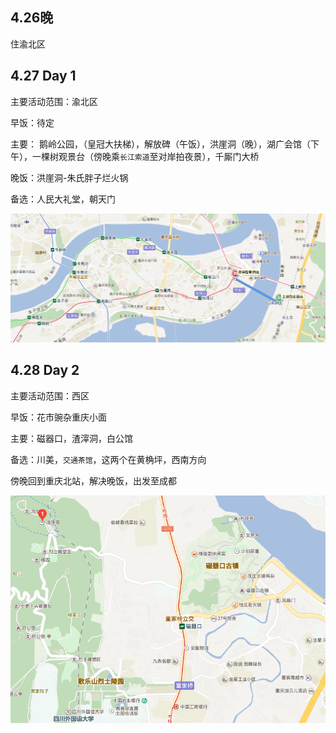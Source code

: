 
## 4.26晚

住渝北区

## 4.27 Day 1

主要活动范围：渝北区

早饭：待定

主要： 鹅岭公园，（皇冠大扶梯），解放碑（午饭），洪崖洞（晚），湖广会馆（下午），一棵树观景台（傍晚乘`长江索道`至对岸拍夜景），千厮门大桥

晚饭：洪崖洞-朱氏胖子烂火锅

备选：人民大礼堂，朝天门


![avatar](https://github.com/gagalincheng/travel/blob/master/2018/img/0.png)

## 4.28 Day 2 

主要活动范围：西区

早饭：花市豌杂重庆小面

主要：磁器口，渣滓洞，白公馆

备选：川美，`交通茶馆`，这两个在黄桷坪，西南方向

傍晚回到重庆北站，解决晚饭，出发至成都

![avatar](https://github.com/gagalincheng/travel/blob/master/2018/img/1.png)
